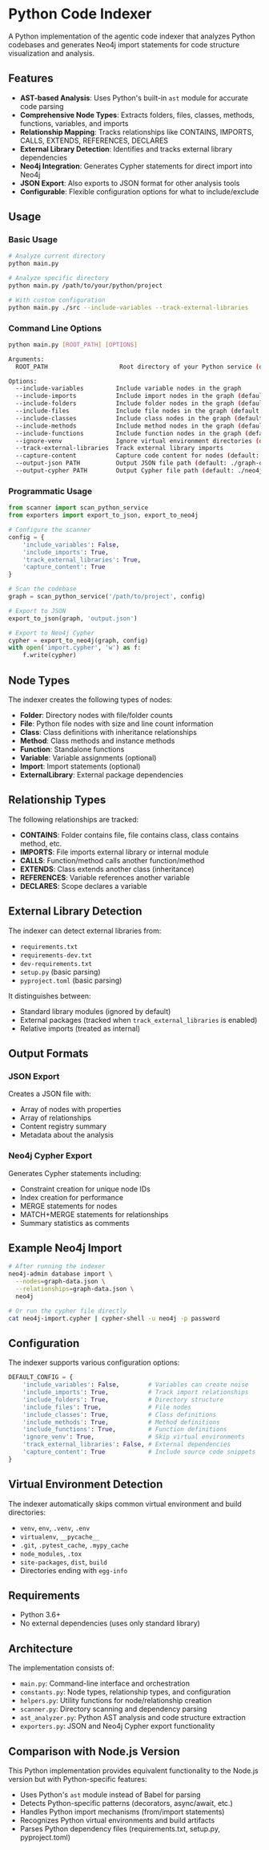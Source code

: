 # Python Code Indexer

A Python implementation of the agentic code indexer that analyzes Python codebases and generates Neo4j import statements for code structure visualization and analysis.

## Features

- **AST-based Analysis**: Uses Python's built-in `ast` module for accurate code parsing
- **Comprehensive Node Types**: Extracts folders, files, classes, methods, functions, variables, and imports
- **Relationship Mapping**: Tracks relationships like CONTAINS, IMPORTS, CALLS, EXTENDS, REFERENCES, DECLARES
- **External Library Detection**: Identifies and tracks external library dependencies
- **Neo4j Integration**: Generates Cypher statements for direct import into Neo4j
- **JSON Export**: Also exports to JSON format for other analysis tools
- **Configurable**: Flexible configuration options for what to include/exclude

## Usage

### Basic Usage

```bash
# Analyze current directory
python main.py

# Analyze specific directory
python main.py /path/to/your/python/project

# With custom configuration
python main.py ./src --include-variables --track-external-libraries
```

### Command Line Options

```bash
python main.py [ROOT_PATH] [OPTIONS]

Arguments:
  ROOT_PATH                    Root directory of your Python service (default: ./src)

Options:
  --include-variables         Include variable nodes in the graph
  --include-imports           Include import nodes in the graph (default: True)
  --include-folders           Include folder nodes in the graph (default: True)
  --include-files             Include file nodes in the graph (default: True)
  --include-classes           Include class nodes in the graph (default: True)
  --include-methods           Include method nodes in the graph (default: True)
  --include-functions         Include function nodes in the graph (default: True)
  --ignore-venv               Ignore virtual environment directories (default: True)
  --track-external-libraries  Track external library imports
  --capture-content           Capture code content for nodes (default: True)
  --output-json PATH          Output JSON file path (default: ./graph-data.json)
  --output-cypher PATH        Output Cypher file path (default: ./neo4j-import.cypher)
```

### Programmatic Usage

```python
from scanner import scan_python_service
from exporters import export_to_json, export_to_neo4j

# Configure the scanner
config = {
    'include_variables': False,
    'include_imports': True,
    'track_external_libraries': True,
    'capture_content': True
}

# Scan the codebase
graph = scan_python_service('/path/to/project', config)

# Export to JSON
export_to_json(graph, 'output.json')

# Export to Neo4j Cypher
cypher = export_to_neo4j(graph, config)
with open('import.cypher', 'w') as f:
    f.write(cypher)
```

## Node Types

The indexer creates the following types of nodes:

- **Folder**: Directory nodes with file/folder counts
- **File**: Python file nodes with size and line count information
- **Class**: Class definitions with inheritance relationships
- **Method**: Class methods and instance methods
- **Function**: Standalone functions
- **Variable**: Variable assignments (optional)
- **Import**: Import statements (optional)
- **ExternalLibrary**: External package dependencies

## Relationship Types

The following relationships are tracked:

- **CONTAINS**: Folder contains file, file contains class, class contains method, etc.
- **IMPORTS**: File imports external library or internal module
- **CALLS**: Function/method calls another function/method
- **EXTENDS**: Class extends another class (inheritance)
- **REFERENCES**: Variable references another variable
- **DECLARES**: Scope declares a variable

## External Library Detection

The indexer can detect external libraries from:

- `requirements.txt`
- `requirements-dev.txt`
- `dev-requirements.txt`
- `setup.py` (basic parsing)
- `pyproject.toml` (basic parsing)

It distinguishes between:
- Standard library modules (ignored by default)
- External packages (tracked when `track_external_libraries` is enabled)
- Relative imports (treated as internal)

## Output Formats

### JSON Export

Creates a JSON file with:
- Array of nodes with properties
- Array of relationships
- Content registry summary
- Metadata about the analysis

### Neo4j Cypher Export

Generates Cypher statements including:
- Constraint creation for unique node IDs
- Index creation for performance
- MERGE statements for nodes
- MATCH+MERGE statements for relationships
- Summary statistics as comments

## Example Neo4j Import

```bash
# After running the indexer
neo4j-admin database import \
  --nodes=graph-data.json \
  --relationships=graph-data.json \
  neo4j

# Or run the cypher file directly
cat neo4j-import.cypher | cypher-shell -u neo4j -p password
```

## Configuration

The indexer supports various configuration options:

```python
DEFAULT_CONFIG = {
    'include_variables': False,        # Variables can create noise
    'include_imports': True,           # Track import relationships
    'include_folders': True,           # Directory structure
    'include_files': True,             # File nodes
    'include_classes': True,           # Class definitions
    'include_methods': True,           # Method definitions
    'include_functions': True,         # Function definitions
    'ignore_venv': True,               # Skip virtual environments
    'track_external_libraries': False, # External dependencies
    'capture_content': True            # Include source code snippets
}
```

## Virtual Environment Detection

The indexer automatically skips common virtual environment and build directories:

- `venv`, `env`, `.venv`, `.env`
- `virtualenv`, `__pycache__`
- `.git`, `.pytest_cache`, `.mypy_cache`
- `node_modules`, `.tox`
- `site-packages`, `dist`, `build`
- Directories ending with `egg-info`

## Requirements

- Python 3.6+
- No external dependencies (uses only standard library)

## Architecture

The implementation consists of:

- `main.py`: Command-line interface and orchestration
- `constants.py`: Node types, relationship types, and configuration
- `helpers.py`: Utility functions for node/relationship creation
- `scanner.py`: Directory scanning and dependency parsing
- `ast_analyzer.py`: Python AST analysis and code structure extraction
- `exporters.py`: JSON and Neo4j Cypher export functionality

## Comparison with Node.js Version

This Python implementation provides equivalent functionality to the Node.js version but with Python-specific features:

- Uses Python's `ast` module instead of Babel for parsing
- Detects Python-specific patterns (decorators, async/await, etc.)
- Handles Python import mechanisms (from/import statements)
- Recognizes Python virtual environments and build artifacts
- Parses Python dependency files (requirements.txt, setup.py, pyproject.toml) 